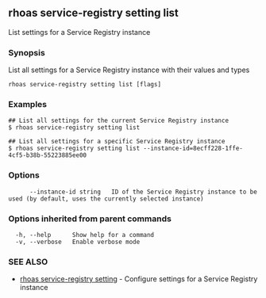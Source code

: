 ## rhoas service-registry setting list

List settings for a Service Registry instance

### Synopsis

List all settings for a Service Registry instance with their values and types

```
rhoas service-registry setting list [flags]
```

### Examples

```
## List all settings for the current Service Registry instance
$ rhoas service-registry setting list

## List all settings for a specific Service Registry instance
$ rhoas service-registry setting list --instance-id=8ecff228-1ffe-4cf5-b38b-55223885ee00

```

### Options

```
      --instance-id string   ID of the Service Registry instance to be used (by default, uses the currently selected instance)
```

### Options inherited from parent commands

```
  -h, --help      Show help for a command
  -v, --verbose   Enable verbose mode
```

### SEE ALSO

* [rhoas service-registry setting](rhoas_service-registry_setting.md)	 - Configure settings for a Service Registry instance

